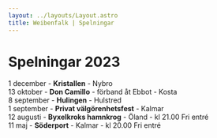 ```yaml
---
layout: ../layouts/Layout.astro
title: Weibenfalk | Spelningar
---
```


# Spelningar 2023

1 december - **Kristallen** - Nybro  
13 oktober - **Don Camillo** - förband åt Ebbot - Kosta  
8 september - **Hulingen** - Hulstred   
1 september - **Privat välgörenhetsfest** - Kalmar  
12 augusti - **Byxelkroks hamnkrog** - Öland - kl 21.00 Fri entré   
11 maj - **Söderport** - Kalmar - kl 20.00 Fri entré   

 
 


<style>
  a {
    text-decoration: none;
    font-weight: 800;
    color: var(--color-text-light);  
  }

  p {
    margin: 5px 0;
  }
  html.dark a {
    color: var(--color-text-dark);
  }
</style>